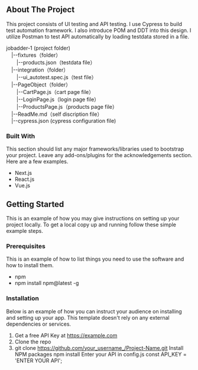 ## About The Project
This project consists of UI testing and API testing. I use Cypress to build test automation framework. I also introduce POM and DDT into this design. I utilize Postman to test API automatically by loading testdata stored in a file.

jobadder-1 (project folder) <br/>
&ensp;&ensp;|--fixtures（folder）<br/>
&ensp;&ensp;&ensp;&ensp;|--products.json（testdata file）<br/>
&ensp;&ensp;|--integration（folder）<br/>
&ensp;&ensp;&ensp;&ensp;|--ui_autotest.spec.js（test file）<br/>
&ensp;&ensp;|--PageObject（folder）<br/>
&ensp;&ensp;&ensp;&ensp;|--CartPage.js（cart page file）<br/>
&ensp;&ensp;&ensp;&ensp;|--LoginPage.js（login page file）<br/>
&ensp;&ensp;&ensp;&ensp;|--ProductsPage.js（products page file）<br/>
&ensp;&ensp;|--ReadMe.md（self discription file）<br/>
&ensp;&ensp;|--cypress.json (cypress configuration file)
### Built With
This section should list any major frameworks/libraries used to bootstrap your project. Leave any add-ons/plugins for the acknowledgements section. Here are a few examples.

* Next.js
* React.js
* Vue.js

## Getting Started
This is an example of how you may give instructions on setting up your project locally. To get a local copy up and running follow these simple example steps.

### Prerequisites
This is an example of how to list things you need to use the software and how to install them.

* npm
* npm install npm@latest -g
### Installation
Below is an example of how you can instruct your audience on installing and setting up your app. This template doesn't rely on any external dependencies or services.

1. Get a free API Key at https://example.com
2. Clone the repo
3. git clone https://github.com/your_username_/Project-Name.git
Install NPM packages
npm install
Enter your API in config.js
const API_KEY = 'ENTER YOUR API';
